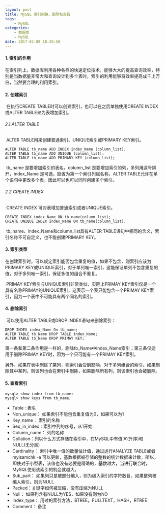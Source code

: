 ```yaml
---
layout: post
title: MySQL 索引创建、删除和查看
tags: 
    - MySQL
categories: 
    - 数据库
    - MySQL
date: 2017-02-09 18:29:50
---
```


#### **1. 索引的作用**

   在索引列上，数据库利用各种各样的快速定位技术，能够大大的提高查询效率，特别是当数据量非常大和查询设计到多个表时，索引的利用能够将效率提高成千上万倍，当然要合理的利用索引。

#### **2. 创建索引**

​ 在执行CREATE TABLE时可以创建索引，也可以在之后单独使用CREATE INDEX或ALTER TABLE来为表增加索引。

###### 2.1 ALTER TABLE

​ ALTER TABLE用来创建普通索引、UNIQUE索引或PRIMARY KEY索引。

```
ALTER TABLE tb_name ADD INDEX index_Name (column_list);
ALTER TABLE tb_name ADD UNIQUE (column_list);
ALTER TABLE tb_name ADD PRIMARY KEY (column_list);
```

​ tb_name 是要增加索引的表名，column_list 是要增加索引的列，多列用逗号隔开，index_Name 是可选，缺省为第一个索引列赋名称，ALTER TABLE允许在单个语句中更改多个表，因此可以也可以同时创建多个索引。

###### 2.2 CREATE INDEX

​ CREATE INDEX 可对表增加普通索引或者UNIQUE索引。

```
CREATE INDEX index_Name ON tb_name(column_list);
CREATE UNIQUE INDEX index_Name ON tb_name(column_list);
```

​ tb_name、index_Name和column_list具有ALTER TABLE语句中相同的含义，索引名称不可自定义，也不能创建PRIMARY KEY。

#### **3. 索引类型**

​ 在创建索引时，可以规定索引能否包含重复的值，如果不包含，则索引应该为PRIMARY KEY或UNIQUE索引，对于单列唯一索引，这能保证单列不包含重复的值，对于多列唯一索引，保证多值的组合不重复。

​ PRIMAY KEY索引与UNIQUE索引非常类似，实际上PRIMAY KEY索引仅是一个具有名称PRIMAY的UNIQUE索引，这表示一个表只能包含一个PRIMAY KEY索引，因为一个表中不可能具有两个同名的索引。

#### **4. 删除索引**

​ 可以使用ALTER TABLE或DROP INDEX语句来删除索引：

```
DROP INDEX index_Name On tb_name;
ALTER TABLE tb_Name DROP TABLE index_Name;
ALTER TABLE tb_Name DROP PRIMAY KEY;
```

​ 第一条和第二条作用是一样的，删除tb_Name中index_Name索引；第三条仅适用于删除PRIMAY KEY时，因为一个只可能有一个PRIMAY KEY索引。

​ 另外，如果在表中删除了某列，则索引会受到影响，对于多列组合的索引，如果删除其中某列，则该列也会在索引中删除，如果删除所有列，则该索引也会被删除。

#### **5. 查看索引**

```
mysql> show index from tb_name;
mysql> show keys from tb_name;
```

* Table : 表名
* Non_unique： 如果索引不能包含重复值为0，如果可以为1
* Key_name： 索引的名称
* Seq_in_index：索引中列的序号，从1开始
* Column_name： 列的名称
* Collation：列以什么方式存储在索引中，在MySQL中有值‘A’(升序)和NULL(无分类)
* Cardinality： 索引中唯一值的数量估计值，通过运行ANALYZE TABLE或者 myisamchk -a 可以更新，基数根据被存储的整数的统计数据来计数，所以，即使对于小型表，该值也没有必要是精确的，基数越大，当进行联合时，MySQL使用该索引的机会就越大。
* Sub_part： 如果列只是被部分编入，则为编入索引的字符数目，如果整列被编入索引，则为NULL
* Packed：关键字如何被压缩，没有压缩为NULL
* Null： 如果列含有NULL为YES，如果没有则为NO
* Index_type： 用过的索引方法，BTREE，FULLTEXT，HASH，RTREE
* Comment： 备注
